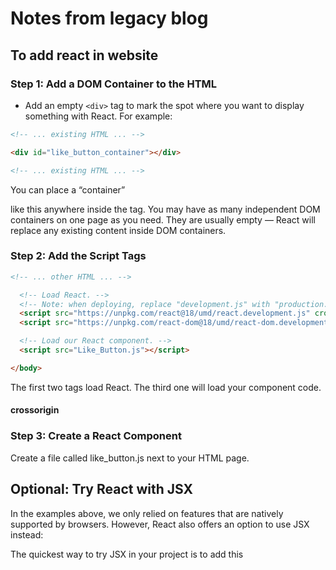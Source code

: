 # Notes from legacy blog

## To add react in website
### Step 1: Add a DOM Container to the HTML
- Add an empty ```<div>``` tag to mark the spot where you want to display something with React. For example:
```html
<!-- ... existing HTML ... -->

<div id="like_button_container"></div>

<!-- ... existing HTML ... -->
```
You can place a “container” <div> like this anywhere inside the <body> tag. You may have as many independent DOM containers on one page as you need. They are usually empty — React will replace any existing content inside DOM containers.

### Step 2: Add the Script Tags
```html
<!-- ... other HTML ... -->

  <!-- Load React. -->
  <!-- Note: when deploying, replace "development.js" with "production.min.js". -->
  <script src="https://unpkg.com/react@18/umd/react.development.js" crossorigin></script>
  <script src="https://unpkg.com/react-dom@18/umd/react-dom.development.js" crossorigin></script>

  <!-- Load our React component. -->
  <script src="Like_Button.js"></script>

</body>
```

The first two tags load React. The third one will load your component code.

#### crossorigin
<!--todo-->

### Step 3: Create a React Component

Create a file called like_button.js next to your HTML page.

## Optional: Try React with JSX
In the examples above, we only relied on features that are natively supported by browsers.
However, React also offers an option to use JSX instead:

The quickest way to try JSX in your project is to add this <script> tag to your page:
```<script src="https://unpkg.com/babel-standalone@6/babel.min.js"></script>```

Now you can use JSX in any <script> tag by adding type="text/babel" attribute to it.

```jsx
return (
  <button onClick={() => this.setState({ liked: true })}>
    Like
  </button>
);
```

However, it makes your website slow and isn’t suitable for production. Rather, you can set up a JSX preprocessor to convert all your <script> tags automatically.

### Add JSX to a Project
Go to your project folder in the terminal, and paste these two commands:

Step 1: Run npm init -y
Step 2: Run npm install babel-cli@6 babel-preset-react-app@3

This will add a production-ready JSX setup to your project.

### Run JSX Preprocessor
Create a folder called src and run this terminal command:

```npx babel --watch src --out-dir . --presets react-app/prod```

The tool we just used is called Babel. It converts JSX into regular JavaScript so that the browser can understand it.

## Useful Notes
### React Components
In React, there are two primary ways to define components: class components and functional components. Let's explore the differences between them:

1. Class Components:
   Class components are JavaScript classes that extend the `React.Component` base class. They use the ES6 class syntax and are the traditional way of defining components in React. Class components have a specific lifecycle and can hold state.

   Here's an example of a class component:

   ```jsx
   import React, { Component } from 'react';

   class MyComponent extends Component {
     render() {
       return <div>Hello, World!</div>;
     }
   }
   ```

   Class components have access to lifecycle methods such as `componentDidMount`, `componentDidUpdate`, and `componentWillUnmount`, allowing you to control component behavior at different stages of its lifecycle. They also support state management using the `this.state` object.

2. Functional Components:
   Functional components are JavaScript functions that accept props as arguments and return React elements. They are simpler and easier to read compared to class components. Functional components were traditionally used for presentational or stateless components. However, with the introduction of React Hooks in React 16.8, functional components gained the ability to manage state and use lifecycle methods.

   Here's an example of a functional component:

   ```jsx
   import React from 'react';

   function MyComponent(props) {
     return <div>Hello, World!</div>;
   }
   ```

   With the introduction of Hooks, functional components can now use the `useState` hook to manage state and other hooks like `useEffect` to handle side effects. Hooks provide a more flexible and concise way to manage component state and lifecycle compared to class components.

Both class components and functional components have their use cases. However, functional components with Hooks have become the preferred approach in recent versions of React due to their simplicity and improved capabilities.